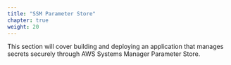 ```yaml
---
title: "SSM Parameter Store"
chapter: true
weight: 20
---
```


This section will cover building and deploying an application that manages secrets securely through AWS Systems Manager Parameter Store.